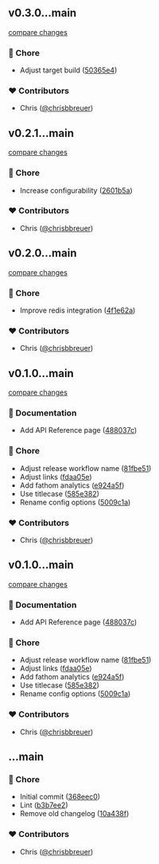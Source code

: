 
## v0.3.0...main

[compare changes](https://github.com/stacksjs/ts-rate-limiter/compare/v0.3.0...main)

### 🏡 Chore

- Adjust target build ([50365e4](https://github.com/stacksjs/ts-rate-limiter/commit/50365e4))

### ❤️ Contributors

- Chris ([@chrisbbreuer](https://github.com/chrisbbreuer))

## v0.2.1...main

[compare changes](https://github.com/stacksjs/ts-rate-limiter/compare/v0.2.1...main)

### 🏡 Chore

- Increase configurability ([2601b5a](https://github.com/stacksjs/ts-rate-limiter/commit/2601b5a))

### ❤️ Contributors

- Chris ([@chrisbbreuer](https://github.com/chrisbbreuer))

## v0.2.0...main

[compare changes](https://github.com/stacksjs/ts-rate-limiter/compare/v0.2.0...main)

### 🏡 Chore

- Improve redis integration ([4f1e62a](https://github.com/stacksjs/ts-rate-limiter/commit/4f1e62a))

### ❤️ Contributors

- Chris ([@chrisbbreuer](https://github.com/chrisbbreuer))

## v0.1.0...main

[compare changes](https://github.com/stacksjs/ts-rate-limiter/compare/v0.1.0...main)

### 📖 Documentation

- Add API Reference page ([488037c](https://github.com/stacksjs/ts-rate-limiter/commit/488037c))

### 🏡 Chore

- Adjust release workflow name ([81fbe51](https://github.com/stacksjs/ts-rate-limiter/commit/81fbe51))
- Adjust links ([fdaa05e](https://github.com/stacksjs/ts-rate-limiter/commit/fdaa05e))
- Add fathom analytics ([e924a5f](https://github.com/stacksjs/ts-rate-limiter/commit/e924a5f))
- Use titlecase ([585e382](https://github.com/stacksjs/ts-rate-limiter/commit/585e382))
- Rename config options ([5009c1a](https://github.com/stacksjs/ts-rate-limiter/commit/5009c1a))

### ❤️ Contributors

- Chris ([@chrisbbreuer](https://github.com/chrisbbreuer))

## v0.1.0...main

[compare changes](https://github.com/stacksjs/ts-rate-limiter/compare/v0.1.0...main)

### 📖 Documentation

- Add API Reference page ([488037c](https://github.com/stacksjs/ts-rate-limiter/commit/488037c))

### 🏡 Chore

- Adjust release workflow name ([81fbe51](https://github.com/stacksjs/ts-rate-limiter/commit/81fbe51))
- Adjust links ([fdaa05e](https://github.com/stacksjs/ts-rate-limiter/commit/fdaa05e))
- Add fathom analytics ([e924a5f](https://github.com/stacksjs/ts-rate-limiter/commit/e924a5f))
- Use titlecase ([585e382](https://github.com/stacksjs/ts-rate-limiter/commit/585e382))
- Rename config options ([5009c1a](https://github.com/stacksjs/ts-rate-limiter/commit/5009c1a))

### ❤️ Contributors

- Chris ([@chrisbbreuer](https://github.com/chrisbbreuer))

## ...main


### 🏡 Chore

- Initial commit ([368eec0](https://github.com/stacksjs/ts-rate-limiter/commit/368eec0))
- Lint ([b3b7ee2](https://github.com/stacksjs/ts-rate-limiter/commit/b3b7ee2))
- Remove old changelog ([10a438f](https://github.com/stacksjs/ts-rate-limiter/commit/10a438f))

### ❤️ Contributors

- Chris ([@chrisbbreuer](https://github.com/chrisbbreuer))

